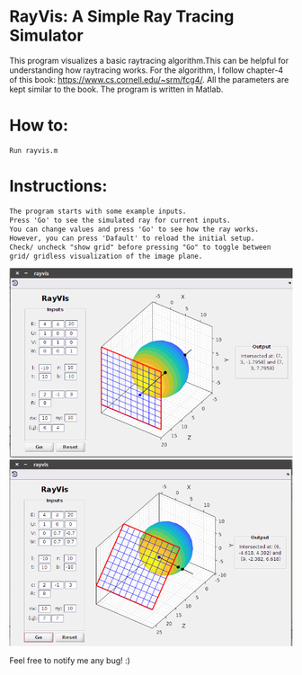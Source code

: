 # RayVis: A Simple Ray Tracing Simulator

This program visualizes a basic raytracing algorithm.This can be helpful for understanding how raytracing works.
For the algorithm, I follow chapter-4 of this book: https://www.cs.cornell.edu/~srm/fcg4/.
All the parameters are kept similar to the book. The program is written in Matlab.

# How to:

	Run rayvis.m

# Instructions:

	The program starts with some example inputs.
	Press 'Go' to see the simulated ray for current inputs.
	You can change values and press 'Go' to see how the ray works.
	However, you can press 'Dafault' to reload the initial setup.
	Check/ uncheck "show grid" before pressing "Go" to toggle between grid/ gridless visualization of the image plane.

![Alt text](https://github.com/imruljubair/RayVis/blob/master/SS/1.png)
![Alt text](https://github.com/imruljubair/RayVis/blob/master/SS/3.png)


Feel free to notify me any bug! :)
